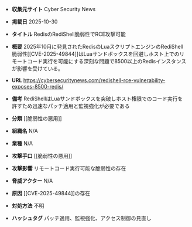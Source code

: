 - **収集元サイト**
Cyber Security News

- **掲載日**
2025-10-30

- **タイトル**
RedisのRediShell脆弱性でRCE攻撃可能

- **概要**
2025年10月に発見されたRedisのLuaスクリプトエンジンのRediShell脆弱性[[CVE-2025-49844]]はLuaサンドボックスを回避しホスト上でのリモートコード実行を可能にする深刻な問題で8500以上のRedisインスタンスが影響を受けている。

- **URL**
https://cybersecuritynews.com/redishell-rce-vulnerability-exposes-8500-redis/

- **備考**
RediShellはLuaサンドボックスを突破しホスト権限でのコード実行を許すため迅速なパッチ適用と監視強化が必要である

- **分類**
[[脆弱性の悪用]]

- **組織名**
N/A

- **業種**
N/A

- **攻撃手口**
[[脆弱性の悪用]]

- **攻撃影響**
リモートコード実行可能な脆弱性の存在

- **脅威アクター**
N/A

- **原因**
[[CVE-2025-49844]]の存在

- **対処方法**
不明

- **ハッシュタグ**
パッチ適用、監視強化、アクセス制御の見直し
